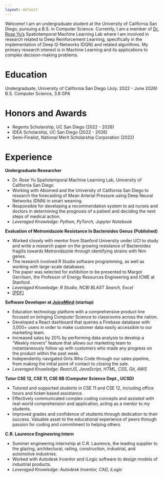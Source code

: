 ```yaml
---
layout: default
---
```


Welcome! I am an undergraduate student at the University of California San Diego, pursuing a B.S. in Computer Science. Currently, I am a member of [Dr. Rose Yu’s](https://roseyu.com/) Spatiotemporal Machine Learning Lab where I am involved in research related to Deep Reinforcement Learning, specifically in the implementation of Deep Q-Networks (DQN) and related algorithms. My primary research interest is in Machine Learning and its applications to complex decision-making problems.

# Education

Undergraduate, University of California San Diego (July. 2022 - June 2026)
B.S. Computer Science, 3.8 GPA

# Honors and Awards

- Regents Scholarship, UC San Diego (2022 - 2026)
- IDEA Scholarship, UC San Diego (2022 - 2026)
- Semi-Finalist, National Merit Scholarship Corporation (2022)

# Experience

**Undergraduate Researcher**

- Dr. Rose Yu Spatiotemporal Machine Learning Lab, University of California San Diego
- Working with Abiomed and the University of California San Diego to research the forecasting of Mean Arterial Pressure using Deep Neural Networks (DNN) in smart weaning.
- Responsible for developing a recommendation system to aid nurses and doctors in determining the prognosis of a patient and deciding the next steps of medical action.
- _Leveraged Knowledge: Python, PyTorch, Jupyter Notebook_

**Evaluation of Metronidazole Resistance In Bacteroides Genus (Published)**

- Worked closely with mentor from Stanford University under UCI to study and write a research paper on the growing resistance of Bacteroides fragilis towards Metronidazole through identifying strains with Nim genes.
- The research involved R Studio software programming, as well as working with large-scale databases.
- The paper was selected for exhibition to be presented to Margot Gerritsen, the Professor of Energy Resources Engineering and ICME at Stanford.
- _Leveraged Knowledge: R Studio, NCBI BLAST Search, Excel_
- [[PDF]](https://drive.google.com/file/d/1m1W9wbMlpWoVUjYnfCsF6Y8hXZ9WmyXw/view?usp=sharing)

**Software Developer at [JuiceMind](https://www.juicemind.com/) (startup)**

- Education technology platform with a comprehensive product line focused on
  bringing Computer Science to classrooms across the nation.
- Developed a React dashboard that queries a Firebase database with 3,000+ users
  in order to make customer data easily accessible to our marketing team.
- Increased sales by 20% by performing data analysis to develop a “Weekly movers”
  feature that allows our marketing team to instantaneously follow up with
  customers who made any progress on the product within the past week.
- Independently navigated Girls Who Code through our sales pipeline, from making
  the initial point of contact to closing the sale.
- _Leveraged Knowledge: ReactJS, JavaScript, HTML, CSS, Git, AWS_

**Tutor CSE 12, CSE 11, CSE 8B (Computer Science Dept., UCSD)**

- Tutored and supported students in CSE 11 and CSE 12, including office hours and ticket-based assistance.
- Effectively communicated complex coding concepts and assisted with real-world comprehension and application, acting as a mentor to my students.
- Improved grades and confidence of students through dedication to their success.
  Valuable asset to the educational experience of peers through passion for coding and commitment to helping others.

**C.R. Laurence Engineering Intern**

- Summer engineering internship at C.R. Laurence, the leading supplier to the
  glazing, architectural, railing, construction, industrial, and automotive
  industries.
- Worked with Autodesk Inventor and iLogic software to design models of
  industrial products.
- _Leveraged Knowledge: Autodesk Inventor, CAD, iLogic_

